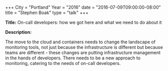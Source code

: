 +++
City = "Portland"
Year = "2016"
date = "2016-07-09T09:00:00-08:00"
title = "Stephen Boak"
type = "talk"
+++

**Title:** On-call developers: how we got here and what we need to do about it

**Description:**

The move to the cloud and containers needs to change the landscape of monitoring tools, not just because the infrastructure is different but because teams are different - these changes are putting infrastructure management in the hands of developers. There needs to be a new approach to monitoring, catering to the needs of on-call developers.
